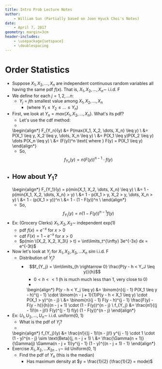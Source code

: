 ```yaml
---
title: Intro Prob Lecture Notes
author:
    - William Sun (Partially based on Joon Hyuck Choi's Notes)
date:
    - April 7, 2017
geometry: margin=3cm
header-includes:
    - \usepackage{setspace}
    - \doublespacing
---
```

# Order Statistics
- Suppose $X_1, X_2, \dots, X_n$ are independent continuous random variables all having the same pdf $f(x)$. That is, $X_1, X_2, \dots, X_n \sim$ i.i.d. F
- We define for each $j = 1, 2, \dots n$:
	- $Y_j$ = $j$th smallest value among $X_1, X_2, \dots, X_n$
		- (where $Y_1 \leq Y_2 \leq \dots \leq Y_n$)
- First, we look at $Y_n = max \{X_1, X_2, \dots, X_n\}$. What's its pdf?
	- Let's use the cdf method:
	-
	\begin{align*}
		F_{Y_n}(y) &= P(max\{X_1, X_2, \dots, X_n\} \leq y) \\
		&= P(X_1 \leq y, X_2 \leq y, \dots, X_n \leq y) \\
		&= P(X_1 \leq y)P(X_2 \leq y) \dots P(X_n \leq y) \\
		&= (F(y))^n \text{ where } F(y) = P(X_1 \leq y)
	\end{align*}
	- So, $$f_{Y_n}(y) = n(F(y))^{n - 1} \cdot f(y)$$
- How about $Y_1$?
	-
	\begin{align*}
		F_{Y_1}(y) = p(min\{X_1, X_2, \dots, X_n\} \leq y) \\
		&= 1 - p(min\{X_1, X_2, \dots, X_n\} > y) \\
		&= 1 - p(X_1 > y, X_2 > y, \dots, X_n > y) \\
		&= 1 - (p(X_1 > y))^n \\
		&= 1 - (1 - F(y))^n \\
	\end{align*}
	- So, $$f_{Y_1}(y) = n(1 - F(y))^{n - 1}f(y)$$
- Ex: (Grocery Clerks) $X_1, X_2, X_3 \sim$ independent exp(1)
	- pdf $f(x) = e^{-x}$ for $x > 0$
	- cdf $F(x) = 1 - e^{-x}$ for $x > 0$
	- $p(min \{X_2, X_2, X_3\} > t) = \int\limits_t^{\infty} 3e^{-3x} dx = e^{-3t}$
- Now let's look at $Y_j$ for $X_1, X_2, X_3, \dots X_n ~sim$ i.i.d. F
	- Distribution of $Y_j$?
		- $$f_{Y_j} = \lim\limits_{h \rightarrow 0} \frac{P(y - h < Y_J \leq y)}{h}$$
			- $0 < h << 1$ (h is much much less than 1, very close to 0)
			- 
			\begin{align*}
				P(y - h < Y_j \leq y) &= \binom{n}{j - 1} P(X_1 \leq y - h)^{j - 1} \cdot \binom{n - j + 1}{1}P(y - h < X_1 \leq y) \cdot P(X_1 > y)^{n - j} \\
				&= \binom{n}{j - 1} F(y - h)^{j - 1} \frac{F(y) - F(y - h)}{h}(n - j + 1) \cdot (1 - F(y))^{n - j} \\
				f_{Y_j} &= \frac{n!}{(j - 1)!(n - j)!} F(y)^{j - 1} f(y) (1 - F(y))^{n - j}
			\end{align*}
- Ex: $U_1, U_2, \dots, U_n \sim$ i.i.d. uniform(0, 1)
	- What is the pdf of $Y_j$?
	- 
	\begin{align*}
		f_{Y_j}(y) &= \frac{n!}{(j - 1)!(n - j)!} y^{j - 1} \cdot 1 \cdot (1 - y)^{n - j} \sim \text{Beta}(j, n - j + 1) \\
		&= \frac{\Gamma(n + 1)}{\Gamma(j) \Gamma(n - j + 1)}y^{j - 1} (1 - y)^{(n - j + 1) - 1}
	\end{align*}
- Exercise $X_1, X_2, \dots X_{2n - 1} \sim$ iid Uniform(0, 1)
	- Find the pdf of $Y_n$ (this is the median)
		- Has maximum density at $y = \frac{1}{2} (\frac{1}{2} = mode)$
